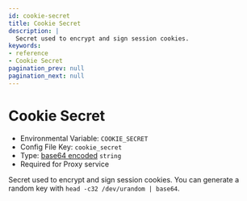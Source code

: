 ```yaml
---
id: cookie-secret
title: Cookie Secret
description: |
  Secret used to encrypt and sign session cookies.
keywords:
- reference
- Cookie Secret
pagination_prev: null
pagination_next: null
---
```



# Cookie Secret
- Environmental Variable: `COOKIE_SECRET`
- Config File Key: `cookie_secret`
- Type: [base64 encoded](https://en.wikipedia.org/wiki/Base64) `string`
- Required for Proxy service

Secret used to encrypt and sign session cookies. You can generate a random key with `head -c32 /dev/urandom | base64`.

